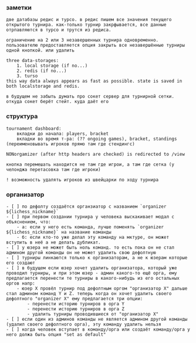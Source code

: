 ### заметки

    две датабазы редис и турсо. в редис пишем все значения текущего открытого турнира. как-только турнир закрфывается, все данные отрпавляются в турсо и трутся из редиса.

    ограничение на 2 или 3 незавершенных турнира одновременно. пользователю предоставляется опция закрыть все незавершённые турниры одной кнопкой. или удалить

    three data-storages:
        1. local storage (if no...)
        2. redis (if no...)
        3. turso
    this way data always appears as fast as possible. state is saved in both localstorage and redis.

    в будущем не забыть думать про сокет сервер для турнирной сетки. откуда сокет берёт стейт. куда даёт его

### структура

    tournament dashboard:
        вкладки до начала: players, bracket
        вкладки во время т-ра: (?? ongoing games), bracket, standings (переименовывать игроков прямо там где стендингс)

    NONorgamizer (after http headers are checked) is redirected to /view

    кнопка перемешать находится не там где игрои, а там где сетка (у челонджа перетасовка там где игроки)

    ! возможность удалять игроков из швейцарки по ходу турнира

### организатор

    - [ ] по дефолту создаётся органзиатор с названием `organizer ${lichess_nickname}`
    - [ ] при первом создании турнира у человека выскакивает модал с объяснением, что:
        - a: если у него есть команда, лучше поменять `organizer ${lichess_nickname}` на название команды
        - б: если кто-то уже делал эту команду на мктуре, он может вступить в неё а не делать дубликат.
    - [ ] у юзера не может быть ноль команд. то есть пока он не стал админом другой команды он не может удалить свою дефолтную
    - [ ] турниры линкаются только к организаторам, а не к юзерам которые его создают
    - [ ] в будущем если юзер хочет удалить организатора, который уже проводил турниры, и при этом юзер - админ какого-то ещё орга, ему предлагается перенести те турниры в какого-нибудь из его остальных оргов напр:
        - юзер X провёл турнир под дефолтным оргом "организатор Х" дальше стал админом команд Y и Z. теперь когда он хочет удалить своего дефолтного "organizer X" ему предлагается три опции:
            - перенести историю турниров в орга Y
            - перенести историю турниров в орга Z
            - удалить турниры проводившиеся от "организатор Х"
    - [ ] если один из админов команды не является админом другой команды (удалил своего дефолтного орга), эту команду удалить нельзя
    - [ ] когда человек вступает в команду/oрга или создаёт команду/орга у него должа быть опция "set as default"
